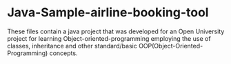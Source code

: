 # Java-Sample-airline-booking-tool

These files contain a java project that was developed for an Open University project for learning Object-oriented-programming employing the use of classes, inheritance and other standard/basic OOP(Object-Oriented-Programming) concepts.

